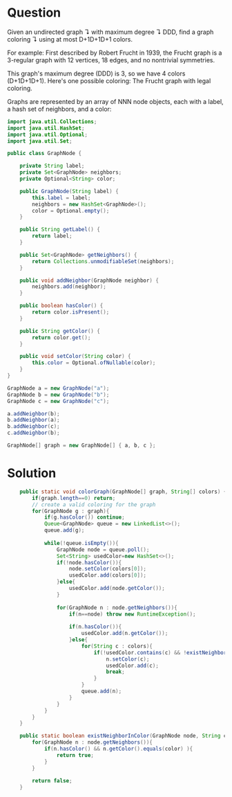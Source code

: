 # Question
 Given an undirected graph ↴ with maximum degree ↴ DDD, find a graph coloring ↴ using at most D+1D+1D+1 colors.

For example:
First described by Robert Frucht in 1939, the Frucht graph is a 3-regular graph with 12 vertices, 18 edges, and no nontrivial symmetries.

This graph's maximum degree (DDD) is 3, so we have 4 colors (D+1D+1D+1). Here's one possible coloring:
The Frucht graph with legal coloring.

Graphs are represented by an array of NNN node objects, each with a label, a hash set of neighbors, and a color:
```java
import java.util.Collections;
import java.util.HashSet;
import java.util.Optional;
import java.util.Set;

public class GraphNode {

    private String label;
    private Set<GraphNode> neighbors;
    private Optional<String> color;

    public GraphNode(String label) {
        this.label = label;
        neighbors = new HashSet<GraphNode>();
        color = Optional.empty();
    }

    public String getLabel() {
        return label;
    }

    public Set<GraphNode> getNeighbors() {
        return Collections.unmodifiableSet(neighbors);
    }

    public void addNeighbor(GraphNode neighbor) {
        neighbors.add(neighbor);
    }

    public boolean hasColor() {
        return color.isPresent();
    }

    public String getColor() {
        return color.get();
    }

    public void setColor(String color) {
        this.color = Optional.ofNullable(color);
    }
}

GraphNode a = new GraphNode("a");
GraphNode b = new GraphNode("b");
GraphNode c = new GraphNode("c");

a.addNeighbor(b);
b.addNeighbor(a);
b.addNeighbor(c);
c.addNeighbor(b);

GraphNode[] graph = new GraphNode[] { a, b, c };
```

# Solution
```java
    public static void colorGraph(GraphNode[] graph, String[] colors) {
        if(graph.length==0) return;
        // create a valid coloring for the graph
        for(GraphNode g : graph){
            if(g.hasColor()) continue;
            Queue<GraphNode> queue = new LinkedList<>();
            queue.add(g);
            
            while(!queue.isEmpty()){
                GraphNode node = queue.poll();
                Set<String> usedColor=new HashSet<>();
                if(!node.hasColor()){
                    node.setColor(colors[0]);
                    usedColor.add(colors[0]);
                }else{
                    usedColor.add(node.getColor());
                }
                
                for(GraphNode n : node.getNeighbors()){
                    if(n==node) throw new RuntimeException();
                    
                    if(n.hasColor()){
                        usedColor.add(n.getColor());
                    }else{
                        for(String c : colors){
                            if(!usedColor.contains(c) && !existNeighborInColor(n, c) ){
                                n.setColor(c);
                                usedColor.add(c);
                                break;
                            }
                        }
                        queue.add(n);
                    }
                }
            }
        }
    }

    public static boolean existNeighborInColor(GraphNode node, String color){
        for(GraphNode n : node.getNeighbors()){
            if(n.hasColor() && n.getColor().equals(color) ){
                return true;
            }
        }
        
        return false;
    }
```
